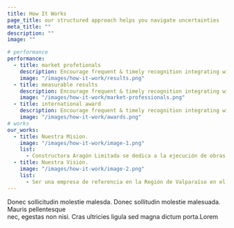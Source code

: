```yaml
---
title: How It Works
page_title: our structured approach helps you navigate uncertainties
meta_title: ""
description: ""
image: ""

# performance
performance:
  - title: market profetionals
    description: Encourage frequent & timely recognition integrating with communication tools
    image: "/images/how-it-work/results.png"
  - title: measurable results
    description: Encourage frequent & timely recognition integrating with communication tools
    image: "/images/how-it-work/market-professionals.png"
  - title: international award
    description: Encourage frequent & timely recognition integrating with communication tools
    image: "/images/how-it-work/awards.png"
# works
our_works:
  - title: Nuestra Mision.
    image: "/images/how-it-work/image-1.png"
    list:
      - Constructora Aragón Limitada se dedica a la ejecución de obras viales para los sectores público y privado, con una sólida trayectoria en proyectos SERVIU. Nos especializamos en el diseño y construcción de infraestructura vial, incluyendo pavimentación asfáltica y de hormigón, accesos viales, conservación de rutas, movimiento de tierras y obras civiles. Nuestro propósito es contribuir al desarrollo sostenible de la Región de Valparaíso, mediante soluciones constructivas eficientes, seguras y de alto estándar técnico.
  - title: Nuestra Visión.
    image: "/images/how-it-work/image-2.png"
    list:
      - Ser una empresa de referencia en la Región de Valparaíso en el ámbito de la infraestructura vial, reconocida por la calidad de sus obras, su capacidad técnica y su compromiso con el desarrollo regional. Proyectamos nuestro crecimiento sostenido a través de la participación en proyectos de mayor envergadura, con la proyección de conformar un holding empresarial que integre diversas áreas de la construcción y servicios asociados, aportando valor y excelencia al sector.
---
```


Donec sollicitudin molestie malesda. Donec sollitudin molestie malesuada. Mauris pellentesque <br /> nec, egestas non nisi. Cras ultricies ligula sed magna dictum porta.Lorem

